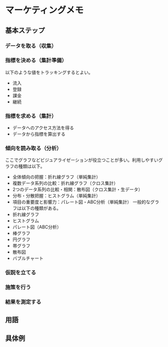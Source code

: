 # マーケティングメモ

## 基本ステップ

### データを取る（収集）

### 指標を決める（集計準備）

以下のような値をトラッキングするとよい。
  - 流入
  - 登録
  - 課金
  - 継続

### 指標を求める（集計）

  - データへのアクセス方法を得る
  - データから指標を算出する

### 傾向を読み取る（分析）

ここでグラフなどビジュアライゼーションが役立つことが多い。利用しやすいグラフの種類は以下。
  - 全体傾向の把握：折れ線グラフ（単純集計）
  - 複数データ系列の比較：折れ線グラフ（クロス集計）
  - 2つのデータ系列の比較・相関：散布図（クロス集計・生データ）
  - 分布・分散把握：ヒストグラム（単純集計）
  - 項目の重要度と影響力：パレート図・ABC分析（単純集計）
一般的なグラフは以下の種類がある。
  - 折れ線グラフ
  - ヒストグラム
  - パレート図（ABC分析）
  - 棒グラフ
  - 円グラフ
  - 帯グラフ
  - 散布図
  - バブルチャート

### 仮説を立てる

### 施策を行う

### 結果を測定する

## 用語

## 具体例
